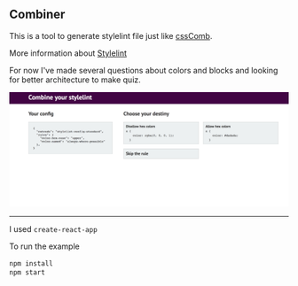 ## Combiner

This is a tool to generate stylelint file just like
[cssComb](http://csscomb.com/config).

More information about [Stylelint](https://stylelint.io)

For now I've made several questions about colors and blocks and looking for better architecture to make quiz.

![Looks like this](public/screen4.png)

---

I used ```create-react-app```

To run the example
```
npm install
npm start
```
